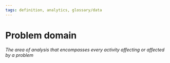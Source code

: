```yaml
---
tags: definition, analytics, glossary/data
---
```

#  Problem domain
*The area of analysis that encompasses every activity affecting or affected by a problem*
